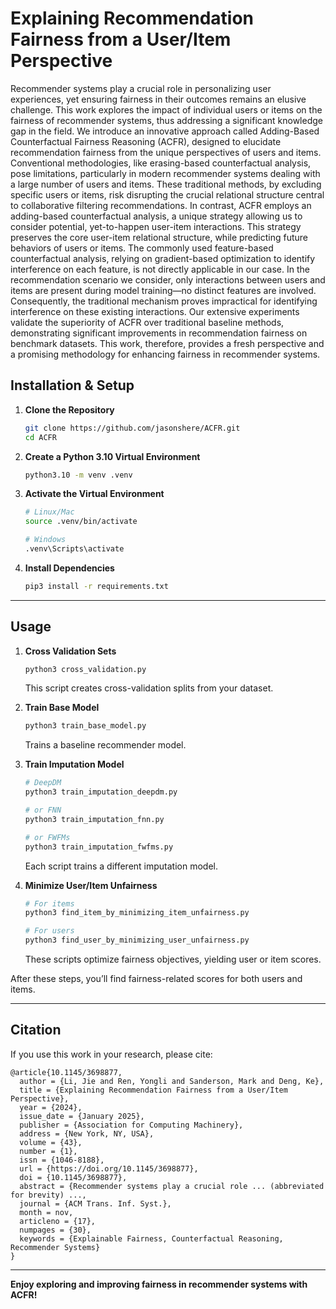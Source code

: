 # Explaining Recommendation Fairness from a User/Item Perspective

Recommender systems play a crucial role in personalizing user experiences, yet ensuring fairness in their outcomes remains an elusive challenge. This work explores the impact of individual users or items on the fairness of recommender systems, thus addressing a significant knowledge gap in the field. We introduce an innovative approach called Adding-Based Counterfactual Fairness Reasoning (ACFR), designed to elucidate recommendation fairness from the unique perspectives of users and items. Conventional methodologies, like erasing-based counterfactual analysis, pose limitations, particularly in modern recommender systems dealing with a large number of users and items. These traditional methods, by excluding specific users or items, risk disrupting the crucial relational structure central to collaborative filtering recommendations. In contrast, ACFR employs an adding-based counterfactual analysis, a unique strategy allowing us to consider potential, yet-to-happen user-item interactions. This strategy preserves the core user-item relational structure, while predicting future behaviors of users or items. The commonly used feature-based counterfactual analysis, relying on gradient-based optimization to identify interference on each feature, is not directly applicable in our case. In the recommendation scenario we consider, only interactions between users and items are present during model training—no distinct features are involved. Consequently, the traditional mechanism proves impractical for identifying interference on these existing interactions. Our extensive experiments validate the superiority of ACFR over traditional baseline methods, demonstrating significant improvements in recommendation fairness on benchmark datasets. This work, therefore, provides a fresh perspective and a promising methodology for enhancing fairness in recommender systems.

## Installation & Setup

1. **Clone the Repository**

   ```bash
   git clone https://github.com/jasonshere/ACFR.git
   cd ACFR
   ```

2. **Create a Python 3.10 Virtual Environment**

   ```bash
   python3.10 -m venv .venv
   ```

3. **Activate the Virtual Environment**

   ```bash
   # Linux/Mac
   source .venv/bin/activate
   
   # Windows
   .venv\Scripts\activate
   ```

4. **Install Dependencies**

   ```bash
   pip3 install -r requirements.txt
   ```

---

## Usage

1. **Cross Validation Sets**

   ```bash
   python3 cross_validation.py
   ```
   This script creates cross-validation splits from your dataset.

2. **Train Base Model**

   ```bash
   python3 train_base_model.py
   ```
   Trains a baseline recommender model.

3. **Train Imputation Model**

   ```bash
   # DeepDM
   python3 train_imputation_deepdm.py
   
   # or FNN
   python3 train_imputation_fnn.py

   # or FWFMs
   python3 train_imputation_fwfms.py
   ```
   Each script trains a different imputation model.

4. **Minimize User/Item Unfairness**

   ```bash
   # For items
   python3 find_item_by_minimizing_item_unfairness.py

   # For users
   python3 find_user_by_minimizing_user_unfairness.py
   ```
   These scripts optimize fairness objectives, yielding user or item scores.

After these steps, you’ll find fairness-related scores for both users and items.

---

## Citation

If you use this work in your research, please cite:

```
@article{10.1145/3698877,
  author = {Li, Jie and Ren, Yongli and Sanderson, Mark and Deng, Ke},
  title = {Explaining Recommendation Fairness from a User/Item Perspective},
  year = {2024},
  issue_date = {January 2025},
  publisher = {Association for Computing Machinery},
  address = {New York, NY, USA},
  volume = {43},
  number = {1},
  issn = {1046-8188},
  url = {https://doi.org/10.1145/3698877},
  doi = {10.1145/3698877},
  abstract = {Recommender systems play a crucial role ... (abbreviated for brevity) ...,
  journal = {ACM Trans. Inf. Syst.},
  month = nov,
  articleno = {17},
  numpages = {30},
  keywords = {Explainable Fairness, Counterfactual Reasoning, Recommender Systems}
}
```

---

**Enjoy exploring and improving fairness in recommender systems with ACFR!**
